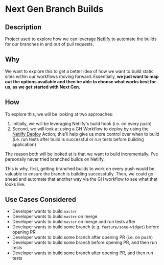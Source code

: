 # Next Gen Branch Builds

## Description

Project used to explore how we can leverage [Netlify](https://www.netlify.com/) to automate the builds for our branches in and out of pull requests.

## Why

We want to explore this to get a better idea of how we want to build static sites within our workflows moving forward.  Essentially, **we just want to map out the options available and then be able to choose what works best for us, as we get started with Next Gen.**

## How

To explore this, we will be looking at two approaches:

1. Initially, we will be leveraging Netlify's build hook (i.e. on every push)
2. Second, we will look at using a GH Workflow to deploy by using the [Netlify Deploy](https://github.com/marketplace/actions/netlify-deploy) Action; this'll help give us more control over when to build (i.e. run tests after build is successful or run tests before building application)

The reason both will be looked at is that we want to build incrementally.  I've personally never tried branched builds on Netlify.

This is why, first, getting branched builds to work on every push would be valuable to ensure the branch is building successfully.  Then, we could go ahead and automate that another way via the GH workflow to see what that looks like.

## Use Cases Considered

* Developer wants to build `master`
* Developer wants to build `master` on merge
* Developer wants to build `master` on merge and run tests after
* Developer wants to build some branch (e.g. `feature/some-widget`) before opening PR
* Developer wants to build some branch after opening PR (i.e. on push)
* Developer wants to build some branch before opening PR, and then run tests
* Developer wants to build some branch after opening PR, and then run tests